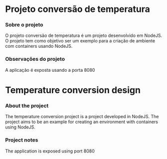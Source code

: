 # Projeto conversão de temperatura

### Sobre o projeto
O projeto conversão de temperatura é um projeto desenvolvido em NodeJS. O projeto tem como objetivo ser um exemplo para a criação de ambiente com containers usando NodeJS.

### Observações do projeto
A aplicação é exposta usando a porta 8080

# Temperature conversion design

### About the project
The temperature conversion project is a project developed in NodeJS. The project aims to be an example for creating an environment with containers using NodeJS.

### Project notes
The application is exposed using port 8080
